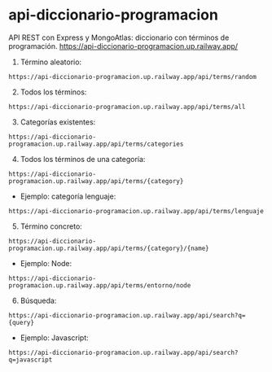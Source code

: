 # api-diccionario-programacion
API REST con Express y MongoAtlas: diccionario con términos de programación.
https://api-diccionario-programacion.up.railway.app/

1. Término aleatorio:
```
https://api-diccionario-programacion.up.railway.app/api/terms/random
```
2. Todos los términos:
```
https://api-diccionario-programacion.up.railway.app/api/terms/all
```
3. Categorías existentes:
```
https://api-diccionario-programacion.up.railway.app/api/terms/categories
```
4. Todos los términos de una categoría:
```
https://api-diccionario-programacion.up.railway.app/api/terms/{category}
```
- Ejemplo: categoría lenguaje:
```
https://api-diccionario-programacion.up.railway.app/api/terms/lenguaje
```
5. Término concreto:
```
https://api-diccionario-programacion.up.railway.app/api/terms/{category}/{name}
```
- Ejemplo: Node:
```
https://api-diccionario-programacion.up.railway.app/api/terms/entorno/node
```
6. Búsqueda:
```
https://api-diccionario-programacion.up.railway.app/api/search?q={query}
```
- Ejemplo: Javascript:
```
https://api-diccionario-programacion.up.railway.app/api/search?q=javascript
```